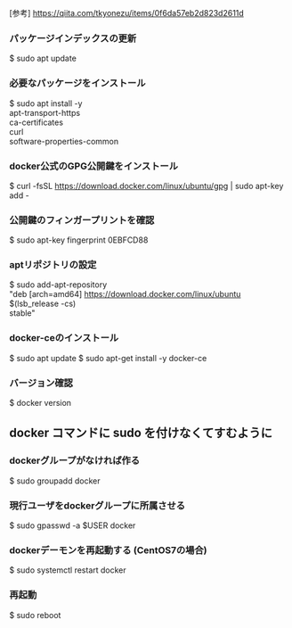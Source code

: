 [参考]
https://qiita.com/tkyonezu/items/0f6da57eb2d823d2611d

### パッケージインデックスの更新
$ sudo apt update

### 必要なパッケージをインストール
$ sudo apt install -y \
apt-transport-https \
ca-certificates \
curl \
software-properties-common

### docker公式のGPG公開鍵をインストール
$ curl -fsSL https://download.docker.com/linux/ubuntu/gpg | sudo apt-key add -

### 公開鍵のフィンガープリントを確認
$ sudo apt-key fingerprint 0EBFCD88

### aptリポジトリの設定
$ sudo add-apt-repository \
   "deb [arch=amd64] https://download.docker.com/linux/ubuntu \
   $(lsb_release -cs) \
   stable"

### docker-ceのインストール
$ sudo apt update
$ sudo apt-get install -y docker-ce

### バージョン確認
$ docker version

## docker コマンドに sudo を付けなくてすむように
### dockerグループがなければ作る
$ sudo groupadd docker

### 現行ユーザをdockerグループに所属させる
$ sudo gpasswd -a $USER docker

### dockerデーモンを再起動する (CentOS7の場合)
$ sudo systemctl restart docker

### 再起動
$ sudo reboot
